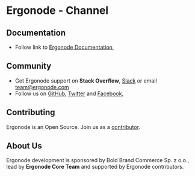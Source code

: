 # Ergonode - Channel

## Documentation

* Follow link to [Ergonode Documentation][docs],

## Community

* Get Ergonode support on **Stack Overflow**, [Slack][slack] or email team@ergonode.com
* Follow us on [GitHub][github], [Twitter][twitter] and [Facebook][facebook],  

## Contributing

Ergonode is an Open Source. Join us as a [contributor][contribution]. 

## About Us

Ergonode development is sponsored by Bold Brand Commerce Sp. z o.o., lead by **Ergonode Core Team** and supported by Ergonode contributors. 

[docs]: https://docs.ergonode.com
[slack]: https://ergonode.slack.com
[twitter]: https://twitter.com/ergonode
[facebook]: https://www.facebook.com/ergonode
[github]: https://github.com/ergonode
[license]: ./LICENSE.txt
[contribution]: http://docs.ergonode.com/#/community/contribution